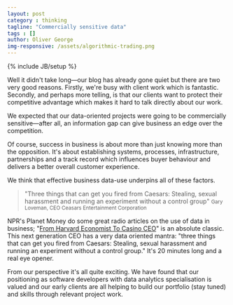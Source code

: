 ```yaml
---
layout: post
category : thinking
tagline: "Commercially sensitive data"
tags : []
author: Oliver George
img-responsive: /assets/algorithmic-trading.png
---
```

{% include JB/setup %}

Well it didn't take long—our blog has already gone quiet but there are two very good reasons.   Firstly, we're busy with client work which is fantastic.  Secondly, and perhaps more telling, is that our clients want to protect their competitive advantage which makes it hard to talk directly about our work.

We expected that our data-oriented projects were going to be commercially sensitive—after all, an information gap can give business an edge over the competition.

Of course, success in business is about more than just knowing more than the opposition.   It's about establishing systems, processes, infrastructure, partnerships and a track record which influences buyer behaviour and delivers a better overall customer experience.

We think that effective business data-use underpins all of these factors.

> "Three things that can get you fired from Caesars: Stealing, sexual harassment and running an experiment without a control group"
> <small>Gary Loveman, CEO Ceasars Entertainment Corporation</small>

NPR's Planet Money do some great radio articles on the use of data in business; "[From Harvard Economist To Casino CEO](http://www.npr.org/blogs/money/2011/11/15/142366953/the-tuesday-podcast-from-harvard-economist-to-casino-ceo)" is an absolute classic.  This next generation CEO has a very data oriented mantra: "three things that can get you fired from Caesars: Stealing, sexual harassment and running an experiment without a control group."  It's 20 minutes long and a real eye opener.

From our perspective it's all quite exciting.  We have found that our positioning as software developers with data analytics specialisation is valued and our early clients are all helping to build our portfolio (stay tuned) and skills through relevant project work.

